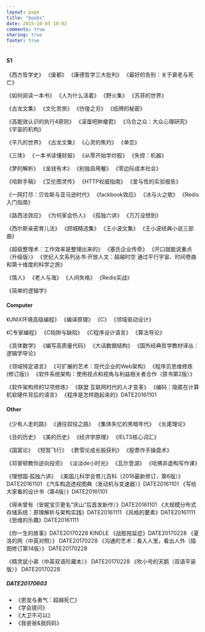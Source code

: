 ```yaml
---
layout: page
title: "books"
date: 2015-10-05 18:02
comments: true
sharing: true
footer: true
---
```



#### S1

《西方哲学史》
《废都》
《康德哲学三大批判》
《最好的告别：关于衰老与死亡》

《如何阅读一本书》
《人为什么活着》
《野火集》
《苏菲的世界》

《古龙文集》
《文化苦旅》
《彷徨之刃》
《纸牌的秘密》

《高能效认识的执行4原则》
《滚蛋吧肿瘤君》
《乌合之众：大众心理研究》
《宇宙的机构》

《平凡的世界》
《古龙文集》
《心灵的焦灼》
《单恋》

《三体》
《一本书读懂财报》
《从零开始学炒股》
《失控：机器》

《梦的解析》
《金钱有术》
《别独自用餐》
《零边际成本社会》

《哈默手稿》
《艾伦图灵传》
《HTTP权威指南》
《爱与性的实验报告》

《一网打尽：贝佐斯与亚马逊时代》
《fackbook效应》
《冰与火之歌》
《Redis入门指南》

《路西法效应》
《为何家会伤人》
《孤独六讲》
《万万没想到》

《西尔斯亲密育儿法》
《顾城精选集》
《王小波文集》
《王小波经典小说三部曲》

《超级整理术：工作效率是整理出来的》
《塞氏企业传奇》
《开口就能说重点（升级版）》
《世纪人文系列丛书·开放人文：超越时空 通过平行宇宙、时间卷曲和第十维度的科学之旅》

《情人》
《老人与海》
《人间失格》
《Redis实战》

《简单的逻辑学》


#### Computer
《UNIX环境高级编程》
《编译原理》
《C》
《领域驱动设计》

《C专家编程》
《C陷阱与缺陷》
《C程序设计语言》
《算法导论》

《具体数学》
《编写高质量代码》
《大话数据结构》
《国外经典哲学教材译丛：逻辑学导论》

《领域特定语言》
《可扩展的艺术：现代企业的Web架构》
《程序员思维修炼(修订版)》
《软件系统架构：使用视点和视角与利益相关者合作（原书第2版）》

《软件架构师的12项修炼》
《联盟 互联网时代的人才变革》
《编码：隐匿在计算机软硬件背后的语言》
《程序是怎样跑起来的》DATE20161101

#### Other

《少有人走的路》
《通往奴役之路》
《集体失忆的黑暗年代》
《长尾理论》

《丑的历史》
《美的历史》
《经济学原理》
《IELTS核心词汇》

《国富论》
《短暂飞行》
《费雪论成长股获利》
《股票作手操盘术》

《邓普顿教你逆向投资》
《淡淡de小时光》
《瓦尔登湖》
《哈佛非虚构写作课》

《理想国·孤独六讲》
《美国儿科学会育儿百科（2016最新修订，第6版）》DATE20161101
《汽车构造透视图典（发动机与变速器）》DATE20161101
《写给大家看的设计书（第4版）》DATE20161101

《得未曾有（安妮宝贝更名“庆山”后首发新作）》DATE20161101
《大规模分布式存储系统：原理解析与架构实践》DATE20161111
《风格的要素》DATE20161111
《思维的乐趣》DATE20161111

《你一生的故事》DATE20170228 KINDLE
《战胜拖延症》DATE20170228
《夏洛的网（中英对照）》 DATE20170228
《沟通的艺术：看入人里，看出人外（插图修订第14版）》 DATE20170228

《精灵鼠小弟（中英双语珍藏本）》 DATE20170228
《吹小号的天鹅（双语平装版）》 DATE20170228

##### DATE20170603

* 《恩宠与勇气：超越死亡》 
* 《学会提问》
* 《大卫不可以》
* 《我爸爸&我妈妈》
